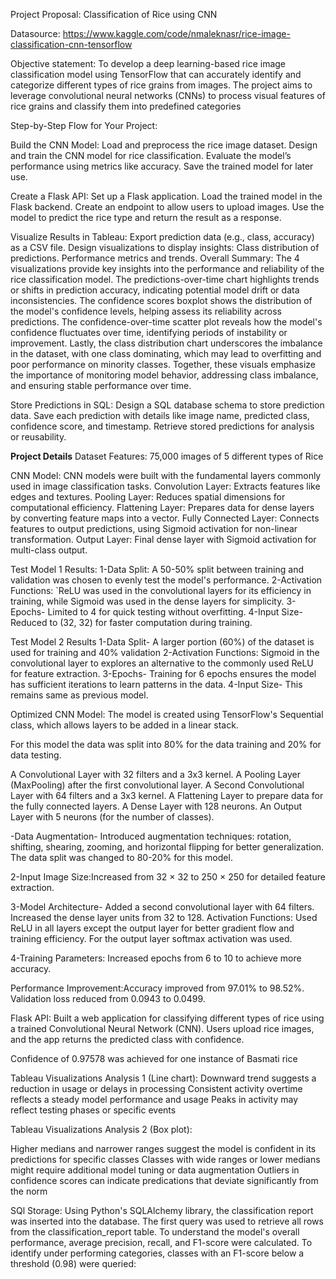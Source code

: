 Project Proposal: Classification of Rice using CNN

Datasource: https://www.kaggle.com/code/nmaleknasr/rice-image-classification-cnn-tensorflow

Objective statement:
To develop a deep learning-based rice image classification model using TensorFlow
that can accurately identify and categorize different types of rice grains from 
images. The project aims to leverage convolutional neural networks (CNNs) to 
process visual features of rice grains and classify them into predefined categories 

Step-by-Step Flow for Your Project:

Build the CNN Model:
Load and preprocess the rice image dataset.
Design and train the CNN model for rice classification.
Evaluate the model’s performance using metrics like accuracy.
Save the trained model for later use.

Create a Flask API:
Set up a Flask application.
Load the trained model in the Flask backend.
Create an endpoint to allow users to upload images.
Use the model to predict the rice type and return the result as a response.

Visualize Results in Tableau:
Export prediction data (e.g., class, accuracy) as a CSV file.
Design visualizations to display insights:
Class distribution of predictions.
Performance metrics and trends.
Overall Summary: The 4 visualizations provide key insights into the performance and reliability of the rice classification model. The predictions-over-time chart highlights trends or shifts in prediction accuracy, indicating potential model drift or data inconsistencies. The confidence scores boxplot shows the distribution of the model's confidence levels, helping assess its reliability across predictions. The confidence-over-time scatter plot reveals how the model's confidence fluctuates over time, identifying periods of instability or improvement. Lastly, the class distribution chart underscores the imbalance in the dataset, with one class dominating, which may lead to overfitting and poor performance on minority classes. Together, these visuals emphasize the importance of monitoring model behavior, addressing class imbalance, and ensuring stable performance over time.

Store Predictions in SQL:
Design a SQL database schema to store prediction data.
Save each prediction with details like image name, predicted class, confidence score, and timestamp.
Retrieve stored predictions for analysis or reusability.


**Project Details**
Dataset Features:
75,000 images of 5 different types of Rice

CNN Model:
CNN models were built with the fundamental layers commonly used in image classification tasks.
Convolution Layer: Extracts features like edges and textures.
Pooling Layer: Reduces spatial dimensions for computational efficiency.
Flattening Layer: Prepares data for dense layers by converting feature maps into a vector.
Fully Connected Layer: Connects features to output predictions, using Sigmoid activation for non-linear transformation.
Output Layer: Final dense layer with Sigmoid activation for multi-class output.

Test Model 1 Results:
1-Data Split: A 50-50% split between training and validation was chosen to evenly test the model's performance.
2-Activation Functions: `ReLU was used in the convolutional layers for its efficiency in training, while Sigmoid was used in the dense layers for simplicity.
3-Epochs- Limited to 4 for quick testing without overfitting.
4-Input Size- Reduced to (32, 32) for faster computation during training.

Test Model 2 Results
1-Data Split- A larger portion (60%) of the dataset is used for training and 40% validation
2-Activation Functions: Sigmoid in the convolutional layer to explores an alternative to the commonly used ReLU for feature extraction. 
3-Epochs- Training for 6 epochs ensures the model has sufficient iterations to learn patterns in the data.
4-Input Size- This remains same as previous model.

Optimized CNN Model:
The model is created using TensorFlow's Sequential class, which allows layers to be added in a linear stack.

For this model the data was split into 80% for the data training and 20% for data testing.

A Convolutional Layer with 32 filters and a 3x3 kernel.
A Pooling Layer (MaxPooling) after the first convolutional layer.
A Second Convolutional Layer with 64 filters and a 3x3 kernel.
A Flattening Layer to prepare data for the fully connected layers.
A Dense Layer with 128 neurons.
An Output Layer with 5 neurons (for the number of classes).

-Data Augmentation- Introduced augmentation techniques: rotation, shifting, shearing, zooming, and horizontal flipping for better generalization. The data split was changed to 80-20% for this model.

2-Input Image Size:Increased from 32 × 32 to 250 × 250 for detailed feature extraction.

3-Model Architecture- Added a second convolutional layer with 64 filters.
Increased the dense layer units from 32 to 128.
Activation Functions: Used ReLU in all layers except the output layer for better gradient flow and training efficiency. For the output layer softmax activation was used.

4-Training Parameters: Increased epochs from 6 to 10 to achieve more accuracy.

Performance Improvement:Accuracy improved from 97.01% to 98.52%.
Validation loss reduced from 0.0943 to 0.0499.

Flask API:
Built a web application for classifying different types of rice using a trained Convolutional Neural Network (CNN).
Users upload rice images, and the app returns the predicted class with confidence.

Confidence of 0.97578 was achieved for one instance of Basmati rice

Tableau Visualizations Analysis 1 (Line chart): 
Downward trend suggests a reduction in usage or delays in processing 
Consistent activity overtime reflects a steady model performance and usage
Peaks in activity may reflect testing phases or specific events 

Tableau Visualizations Analysis 2 (Box plot): 

Higher medians and narrower ranges suggest the model is confident in its predictions for specific classes
Classes with wide ranges or lower medians might require additional model tuning or data augmentation 
Outliers in confidence scores can indicate predications that deviate significantly from the norm 

SQl Storage:
Using Python's SQLAlchemy library, the classification report was inserted into the database.
The first query was used to retrieve all rows from the classification_report table.
To understand the model's overall performance, average precision, recall, and F1-score were calculated.
To identify under performing categories, classes with an F1-score below a threshold (0.98) were queried:
